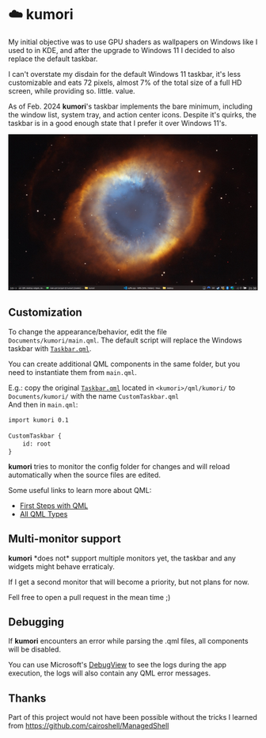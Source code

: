 ☁️ kumori
==========

My initial objective was to use GPU shaders as wallpapers on Windows like I used to in KDE,
and after the upgrade to Windows 11 I decided to also replace the default taskbar.

I can't overstate my disdain for the default Windows 11 taskbar, it's less customizable and eats 72 pixels,
almost 7% of the total size of a full HD screen, while providing so. little. value.

As of Feb. 2024 **kumori**'s taskbar implements the bare minimum, including the window list, system tray, and action center icons.
Despite it's quirks, the taskbar is in a good enough state that I prefer it over Windows 11's.

![Taskbar](./screenshots/default-taskbar.jpg)


Customization
-------------

To change the appearance/behavior, edit the file `Documents/kumori/main.qml`.
The default script will replace the Windows taskbar with [`Taskbar.qml`](./src/qml/kumori/Taskbar.qml).

You can create additional QML components in the same folder, but you need to instantiate them from `main.qml`.

E.g.: copy the original [`Taskbar.qml`](./src/qml/kumori/Taskbar.qml) located in `<kumori>/qml/kumori/` to `Documents/kumori/` with the name `CustomTaskbar.qml`
\
And then in `main.qml`:

    import kumori 0.1
    
    CustomTaskbar {
        id: root
    }

**kumori** tries to monitor the config folder for changes and will reload automatically when the source files are edited.

Some useful links to learn more about QML:
  - [First Steps with QML](https://doc.qt.io/qt-5/qmlfirststeps.html)
  - [All QML Types](https://doc.qt.io/qt-5/qmltypes.html)


Multi-monitor support
---------------------

**kumori** \*does not\* support multiple monitors yet, the taskbar and any widgets might behave erraticaly.

If I get a second monitor that will become a priority, but not plans for now.

Fell free to open a pull request in the mean time ;)


Debugging
---------

If **kumori** encounters an error while parsing the .qml files, all components will be disabled.

You can use Microsoft's [DebugView](https://learn.microsoft.com/en-us/sysinternals/downloads/debugview) to see the logs during the app execution, the logs will also contain any QML error messages.


Thanks
------

Part of this project would not have been possible without the tricks I learned from https://github.com/cairoshell/ManagedShell
